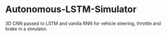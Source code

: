 # Autonomous-LSTM-Simulator
3D CNN passed to LSTM and vanilla RNN for vehicle steering, throttle and brake in a simulator.
